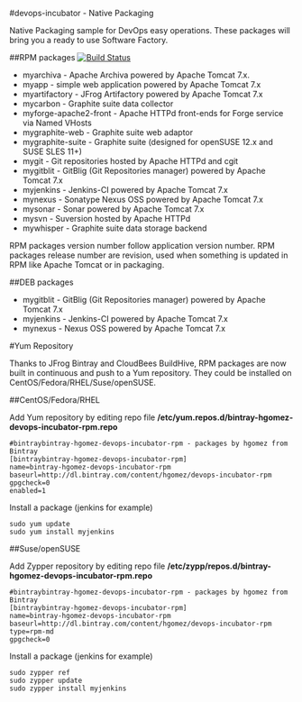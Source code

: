 #devops-incubator - Native Packaging

Native Packaging sample for DevOps easy operations.
These packages will bring you a ready to use Software Factory.

##RPM packages
[![Build Status](https://buildhive.cloudbees.com/job/hgomez/job/devops-incubator/badge/icon)](https://buildhive.cloudbees.com/job/hgomez/job/devops-incubator/)

* myarchiva - Apache Archiva powered by Apache Tomcat 7.x.
* myapp - simple web application powered by Apache Tomcat 7.x
* myartifactory - JFrog Artifactory powered by Apache Tomcat 7.x
* mycarbon - Graphite suite data collector
* myforge-apache2-front - Apache HTTPd front-ends for Forge service via Named VHosts
* mygraphite-web - Graphite suite web adaptor
* mygraphite-suite - Graphite suite (designed for openSUSE 12.x and SUSE SLES 11+)
* mygit - Git repositories hosted by Apache HTTPd and cgit
* mygitblit - GitBlig (Git Repositories manager) powered by Apache Tomcat 7.x
* myjenkins - Jenkins-CI powered by Apache Tomcat 7.x
* mynexus - Sonatype Nexus OSS powered by Apache Tomcat 7.x
* mysonar - Sonar powered by Apache Tomcat 7.x
* mysvn - Suversion hosted by Apache HTTPd
* mywhisper - Graphite suite data storage backend

RPM packages version number follow application version number.
RPM packages release number are revision, used when something is updated in RPM like Apache Tomcat or in packaging.

##DEB packages

* mygitblit - GitBlig (Git Repositories manager) powered by Apache Tomcat 7.x
* myjenkins - Jenkins-CI powered by Apache Tomcat 7.x
* mynexus - Nexus OSS powered by Apache Tomcat 7.x

#Yum Repository

Thanks to JFrog Bintray and CloudBees BuildHive, RPM packages are now built in continuous and push to a Yum repository.
They could be installed on CentOS/Fedora/RHEL/Suse/openSUSE.

##CentOS/Fedora/RHEL

Add Yum repository by editing repo file **/etc/yum.repos.d/bintray-hgomez-devops-incubator-rpm.repo**

    #bintraybintray-hgomez-devops-incubator-rpm - packages by hgomez from Bintray
    [bintraybintray-hgomez-devops-incubator-rpm]
    name=bintray-hgomez-devops-incubator-rpm
    baseurl=http://dl.bintray.com/content/hgomez/devops-incubator-rpm
    gpgcheck=0
    enabled=1
 
Install a package (jenkins for example)

    sudo yum update
    sudo yum install myjenkins

##Suse/openSUSE

Add Zypper repository by editing repo file **/etc/zypp/repos.d/bintray-hgomez-devops-incubator-rpm.repo**

    #bintraybintray-hgomez-devops-incubator-rpm - packages by hgomez from Bintray
    [bintraybintray-hgomez-devops-incubator-rpm]
    name=bintray-hgomez-devops-incubator-rpm
    baseurl=http://dl.bintray.com/content/hgomez/devops-incubator-rpm
    type=rpm-md
    gpgcheck=0


Install a package (jenkins for example)

    sudo zypper ref 
    sudo zypper update
    sudo zypper install myjenkins


